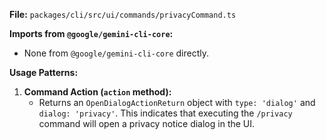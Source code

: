 **File:** `packages/cli/src/ui/commands/privacyCommand.ts`

**Imports from `@google/gemini-cli-core`:**
- None from `@google/gemini-cli-core` directly.

**Usage Patterns:**
1.  **Command Action (`action` method):**
    *   Returns an `OpenDialogActionReturn` object with `type: 'dialog'` and `dialog: 'privacy'`. This indicates that executing the `/privacy` command will open a privacy notice dialog in the UI.
